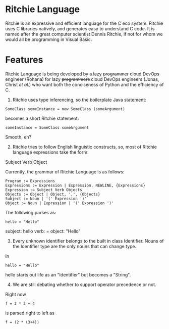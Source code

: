 Ritchie Language
================

Ritchie is an expressive and efficient language for the C eco system. Ritchie uses C libraries natively, and generates easy to understand C code. It is named after the great computer scientist Dennis Ritchie, if not for whom we would all be programming in Visual Basic.

Features
========

Ritchie Language is being developed by a lazy ~~programmer~~ cloud DevOps engineer (Rohana) for lazy ~~programmers~~ cloud DevOps engineers (Jonas, Christ _et al._) who want both the conciseness of Python and the efficiency of C.

1. Ritchie uses type inferencing, so the boilerplate Java statement:

```
SomeClass someInstance = new SomeClass (someArgument)
```

becomes a short Ritchie statement:
```
someInstance = SomeClass someArgument
```
Smooth, eh?


2. Ritchie tries to follow English linguistic constructs, so, most of Ritchie language expressions take the form:

Subject Verb Object

Currently, the grammar of Ritchie Language is as follows:

```
Program := Expressions
Expressions := Expression | Expression, NEWLINE, {Expressions}
Expression := Subject Verb Objects
Objects := Object | Object, ',', {Objects}
Subject := Noun | '(' Expression ')'
Object := Noun | Expression | '(' Expression ')'
```

The following parses as:

```
hello = "Hello"
```

subject: hello
verb: =
object: "Hello"


3. Every unknown identifier belongs to the built in class Identifier. Nouns of the Identifier type are the only nouns that can change type.

In 

```
hello = "Hello"
```

hello starts out life as an "Identifier" but becomes a "String".


4. We are still debating whether to support operator precedence or not. 

Right now


```
f = 2 * 3 + 4
```


is parsed right to left as


```
f = (2 * (3+4))
```
